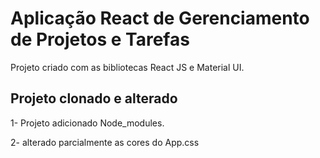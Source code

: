 # Aplicação React de Gerenciamento de Projetos e Tarefas

Projeto criado com as bibliotecas React JS e Material UI.

## Projeto clonado e alterado

1- Projeto adicionado Node_modules.

2- alterado parcialmente as cores do App.css
